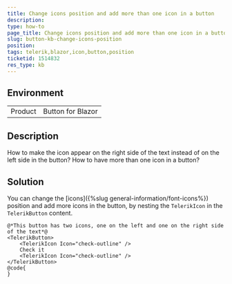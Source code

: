 ```yaml
---
title: Change icons position and add more than one icon in a button
description: 
type: how-to
page_title: Change icons position and add more than one icon in a button
slug: button-kb-changе-icons-position
position: 
tags: telerik,blazor,icon,button,position
ticketid: 1514832
res_type: kb
---
```


## Environment
<table>
	<tbody>
		<tr>
			<td>Product</td>
			<td>Button for Blazor</td>
		</tr>
	</tbody>
</table>


## Description
How to make the icon appear on the right side of the text instead of on the left side in the button?
How to have more than one icon in a button?

## Solution
You can change the [icons]({%slug general-information/font-icons%}) position and add more icons in the button, by nesting the `TelerikIcon` in the `TelerikButton` content.

````CSHTML
@*This button has two icons, one on the left and one on the right side of the text*@
<TelerikButton>
    <TelerikIcon Icon="check-outline" />
    Check it
    <TelerikIcon Icon="check-outline" />
</TelerikButton>
@code{
}
````

